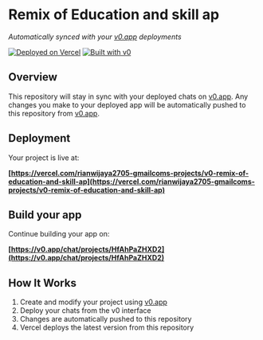 # Remix of Education and skill ap

*Automatically synced with your [v0.app](https://v0.app) deployments*

[![Deployed on Vercel](https://img.shields.io/badge/Deployed%20on-Vercel-black?style=for-the-badge&logo=vercel)](https://vercel.com/rianwijaya2705-gmailcoms-projects/v0-remix-of-education-and-skill-ap)
[![Built with v0](https://img.shields.io/badge/Built%20with-v0.app-black?style=for-the-badge)](https://v0.app/chat/projects/HfAhPaZHXD2)

## Overview

This repository will stay in sync with your deployed chats on [v0.app](https://v0.app).
Any changes you make to your deployed app will be automatically pushed to this repository from [v0.app](https://v0.app).

## Deployment

Your project is live at:

**[https://vercel.com/rianwijaya2705-gmailcoms-projects/v0-remix-of-education-and-skill-ap](https://vercel.com/rianwijaya2705-gmailcoms-projects/v0-remix-of-education-and-skill-ap)**

## Build your app

Continue building your app on:

**[https://v0.app/chat/projects/HfAhPaZHXD2](https://v0.app/chat/projects/HfAhPaZHXD2)**

## How It Works

1. Create and modify your project using [v0.app](https://v0.app)
2. Deploy your chats from the v0 interface
3. Changes are automatically pushed to this repository
4. Vercel deploys the latest version from this repository
